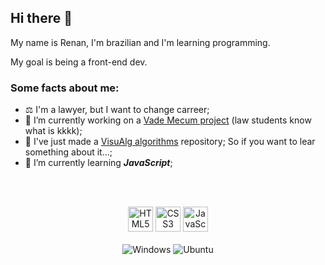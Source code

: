 ## Hi there 👋

My name is Renan, I'm brazilian and I'm learning programming.

My goal is being a front-end dev.

### Some facts about me:

- ⚖️ I'm a lawyer, but I want to change carreer;
- 🔭 I’m currently working on a [Vade Mecum project](https://github.com/RenanSantos7/Vade-Mecum) (law students know what is kkkk);
- 💼 I've just made a [VisuAlg algorithms](https://github.com/RenanSantos7/Visualg-Algorithms) repository; So if you want to lear something about it...;
- 🌱 I’m currently learning ***JavaScript***;

<br><br>

<div align="center">
  <img alt="HTML5" width="40" src="https://cdn.jsdelivr.net/gh/devicons/devicon/icons/html5/html5-original-wordmark.svg" />
  <img alt="CSS3" width="40" src="https://cdn.jsdelivr.net/gh/devicons/devicon/icons/css3/css3-original-wordmark.svg" />
  <img alt="JavaScript" width="40" src="https://cdn.jsdelivr.net/gh/devicons/devicon/icons/javascript/javascript-original.svg" />
  <!--- Para mais ícones buscar em https://devicon.dev/ --->
</div>
<br>
<div align="center">
  <img alt="Windows" src="https://img.shields.io/badge/Windows-0078D6?style=for-the-badge&logo=windows&logoColor=white"/>
  <img alt="Ubuntu" src="https://img.shields.io/badge/Ubuntu-E95420?style=for-the-badge&logo=ubuntu&logoColor=white" />
</div>

